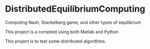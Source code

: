 # DistributedEquilibriumComputing
Computing Nash, Stackelberg game, and other types of equilibrium

This project is a complied using both Matlab and Python

This project is to test some distributed algorithms.